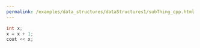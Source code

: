 ```yaml
---
permalink: /examples/data_structures/dataStructures1/subThing_cpp.html
---
```

```cpp
int x;
x = x + 1;
cout << x;

```
